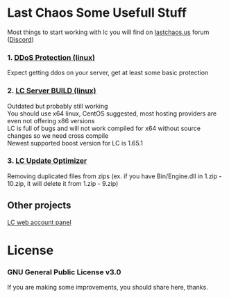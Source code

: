 # Last Chaos Some Usefull Stuff
Most things to start working with lc you will find on [lastchaos.us](https://lastchaos.us) forum ([Discord](https://discord.gg/SBExsZy))  

### 1. [DDoS Protection (linux)](ddos_protection_linux.txt)
Expect getting ddos on your server, get at least some basic protection  

### 2. [LC Server BUILD (linux)](lcserver_build_linux.txt)
Outdated but probably still working  
You should use x64 linux, CentOS suggested, most hosting providers are even not offering x86 versions  
LC is full of bugs and will not work compiled for x64 without source changes so we need cross compile  
Newest supported boost version for LC is 1.65.1  

### 3. [LC Update Optimizer](update_optimizer.php)
Removing duplicated files from zips (ex. if you have Bin/Engine.dll in 1.zip - 10.zip, it will delete it from 1.zip - 9.zip)  

## Other projects
[LC web account panel](https://github.com/Karmel0x/simple-web-account-panel)

# License
### GNU General Public License v3.0
If you are making some improvements, you should share here, thanks.  
